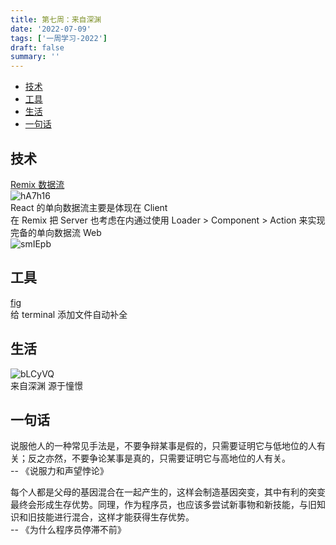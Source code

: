 ```yaml
---
title: 第七周：来自深渊
date: '2022-07-09'
tags: ['一周学习-2022']
draft: false
summary: ''
---
```


- [技术](#技术)
- [工具](#工具)
- [生活](#生活)
- [一句话](#一句话)

## 技术

[Remix 数据流](https://remix.run/blog/remix-data-flow)  
![hA7h16](https://cdn.jsdelivr.net/gh/klaaay/pbed@main/uPic/hA7h16.png)  
React 的单向数据流主要是体现在 Client  
在 Remix 把 Server 也考虑在内通过使用 Loader > Component > Action 来实现完备的单向数据流 Web  
![smIEpb](https://cdn.jsdelivr.net/gh/klaaay/pbed@main/uPic/smIEpb.jpg)

## 工具

[fig](https://github.com/withfig/autocomplete)  
给 terminal 添加文件自动补全

## 生活

![bLCyVQ](https://cdn.jsdelivr.net/gh/klaaay/pbed@main/uPic/bLCyVQ.jpg)  
来自深渊 源于憧憬

## 一句话

说服他人的一种常见手法是，不要争辩某事是假的，只需要证明它与低地位的人有关；反之亦然，不要争论某事是真的，只需要证明它与高地位的人有关。  
-- 《说服力和声望悖论》

每个人都是父母的基因混合在一起产生的，这样会制造基因突变，其中有利的突变最终会形成生存优势。同理，作为程序员，也应该多尝试新事物和新技能，与旧知识和旧技能进行混合，这样才能获得生存优势。  
-- 《为什么程序员停滞不前》
